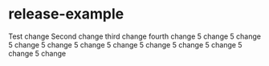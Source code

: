 # release-example

Test change
Second change
third change
fourth change
5 change
5 change
5 change
5 change
5 change
5 change
5 change
5 change
5 change
5 change
5 change